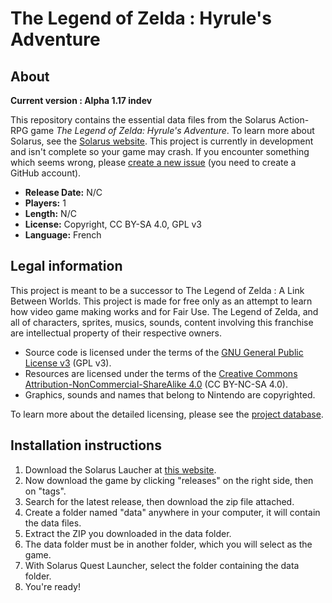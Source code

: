 # The Legend of Zelda : Hyrule's Adventure

## About

**Current version : Alpha 1.17 indev**

This repository contains the essential data files from the Solarus Action-RPG game *The Legend of Zelda: Hyrule's Adventure*. To learn more about Solarus, see the [Solarus website](https://www.solarus-games.org).
This project is currently in development and isn't complete so your game may crash. If you encounter something which seems wrong, please [create a new issue](https://github.com/team-zhsa/zelda-hsa/issues/new?assignees=&labels=bug%2C+invalid&template=bug_report.md&title=) (you need to create a GitHub account).

- **Release Date:** N/C
- **Players:** 1
- **Length:** N/C
- **License:** Copyright, CC BY-SA 4.0, GPL v3
- **Language:** French

## Legal information

This project is meant to be a successor to The Legend of Zelda : A Link Between Worlds.
This project is made for free only as an attempt to learn how video game making works and for Fair Use. The Legend of Zelda, and all of characters, sprites, musics, sounds, content involving this franchise are intellectual property of their respective owners.

- Source code is licensed under the terms of the [GNU General Public License v3](https://www.gnu.org/licenses/gpl-3.0.html) (GPL v3).
- Resources are licensed under the terms of the [Creative Commons Attribution-NonCommercial-ShareAlike 4.0](https://creativecommons.org/licenses/by-nc-sa/4.0/) (CC BY-NC-SA 4.0).
- Graphics, sounds and names that belong to Nintendo are copyrighted.

To learn more about the detailed licensing, please see the [project database](/project_db.dat).

## Installation instructions

1. Download the Solarus Laucher at [this website](https://solarus-games.org/download/).
2. Now download the game by clicking "releases" on the right side, then on "tags".
3. Search for the latest release, then download the zip file attached.
4. Create a folder named "data" anywhere in your computer, it will contain the data files.
5. Extract the ZIP you downloaded in the data folder.
6. The data folder must be in another folder, which you will select as the game.
7. With Solarus Quest Launcher, select the folder containing the data folder.
8. You're ready!